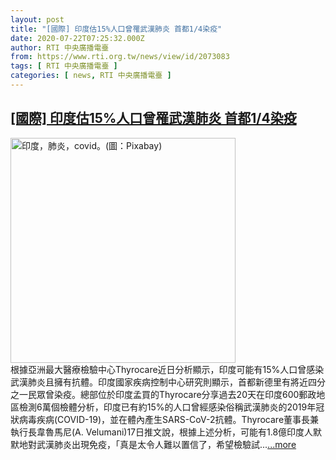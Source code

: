 ```yaml
---
layout: post
title: "[國際] 印度估15%人口曾罹武漢肺炎 首都1/4染疫"
date: 2020-07-22T07:25:32.000Z
author: RTI 中央廣播電臺
from: https://www.rti.org.tw/news/view/id/2073083
tags: [ RTI 中央廣播電臺 ]
categories: [ news, RTI 中央廣播電臺 ]
---
```

<!--1595402732000-->
[[國際] 印度估15%人口曾罹武漢肺炎 首都1/4染疫](https://www.rti.org.tw/news/view/id/2073083)
------

<div>
<img src="https://static.rti.org.tw/assets/thumbnails/2020/06/24/6644d7a7c315a7747cbcec08e8041801.jpg" width="360" alt="印度，肺炎，covid。(圖：Pixabay)" title="印度，肺炎，covid。(圖：Pixabay)"><br>根據亞洲最大醫療檢驗中心Thyrocare近日分析顯示，印度可能有15%人口曾感染武漢肺炎且擁有抗體。印度國家疾病控制中心研究則顯示，首都新德里有將近四分之一民眾曾染疫。總部位於印度孟買的Thyrocare分享過去20天在印度600郵政地區檢測6萬個檢體分析，印度已有約15%的人口曾經感染俗稱武漢肺炎的2019年冠狀病毒疾病(COVID-19)，並在體內產生SARS-CoV-2抗體。Thyrocare董事長兼執行長韋魯馬尼(A. Velumani)17日推文說，根據上述分析，可能有1.8億印度人默默地對武漢肺炎出現免疫，「真是太令人難以置信了，希望檢驗試...<a target="_blank" href="https://www.rti.org.tw/news/view/id/2073083">...more</a>
</div>
